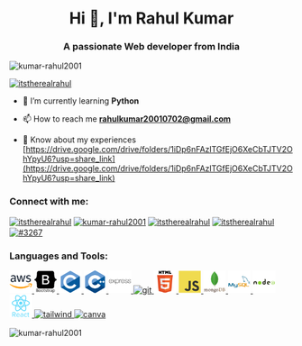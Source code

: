 <h1 align="center">Hi 👋, I'm Rahul Kumar</h1>
<h3 align="center">A passionate Web developer from India</h3>

<p align="left"> <img src="https://komarev.com/ghpvc/?username=kumar-rahul2001&label=Profile%20views&color=0e75b6&style=flat" alt="kumar-rahul2001" /> </p>

<p align="left"> <a href="https://twitter.com/itstherealrahul" target="blank"><img src="https://img.shields.io/twitter/follow/itstherealrahul?logo=twitter&style=for-the-badge" alt="itstherealrahul" /></a> </p>

- 🌱 I’m currently learning **Python**

- 📫 How to reach me **rahulkumar20010702@gmail.com**

- 📄 Know about my experiences [https://drive.google.com/drive/folders/1iDp6nFAzlTGfEjO6XeCbTJTV2OhYpyU6?usp=share_link](https://drive.google.com/drive/folders/1iDp6nFAzlTGfEjO6XeCbTJTV2OhYpyU6?usp=share_link)

<h3 align="left">Connect with me:</h3>
<p align="left">
<a href="https://twitter.com/itstherealrahul" target="blank"><img align="center" src="https://raw.githubusercontent.com/rahuldkjain/github-profile-readme-generator/master/src/images/icons/Social/twitter.svg" alt="itstherealrahul" height="30" width="40" /></a>
<a href="https://linkedin.com/in/kumar-rahul2001" target="blank"><img align="center" src="https://raw.githubusercontent.com/rahuldkjain/github-profile-readme-generator/master/src/images/icons/Social/linked-in-alt.svg" alt="kumar-rahul2001" height="30" width="40" /></a>
<a href="https://fb.com/itstherealrahul" target="blank"><img align="center" src="https://raw.githubusercontent.com/rahuldkjain/github-profile-readme-generator/master/src/images/icons/Social/facebook.svg" alt="itstherealrahul" height="30" width="40" /></a>
<a href="https://instagram.com/itstherealrahul" target="blank"><img align="center" src="https://raw.githubusercontent.com/rahuldkjain/github-profile-readme-generator/master/src/images/icons/Social/instagram.svg" alt="itstherealrahul" height="30" width="40" /></a>
<a href="https://discord.gg/#3267" target="blank"><img align="center" src="https://raw.githubusercontent.com/rahuldkjain/github-profile-readme-generator/master/src/images/icons/Social/discord.svg" alt="#3267" height="30" width="40" /></a>
</p>

<h3 align="left">Languages and Tools:</h3>
<p align="left"> <a href="https://aws.amazon.com" target="_blank" rel="noreferrer"> <img src="https://raw.githubusercontent.com/devicons/devicon/master/icons/amazonwebservices/amazonwebservices-original-wordmark.svg" alt="aws" width="40" height="40"/> </a> <a href="https://getbootstrap.com" target="_blank" rel="noreferrer"> <img src="https://raw.githubusercontent.com/devicons/devicon/master/icons/bootstrap/bootstrap-plain-wordmark.svg" alt="bootstrap" width="40" height="40"/> </a> <a href="https://www.cprogramming.com/" target="_blank" rel="noreferrer"> <img src="https://raw.githubusercontent.com/devicons/devicon/master/icons/c/c-original.svg" alt="c" width="40" height="40"/> </a> <a href="https://www.w3schools.com/cpp/" target="_blank" rel="noreferrer"> <img src="https://raw.githubusercontent.com/devicons/devicon/master/icons/cplusplus/cplusplus-original.svg" alt="cplusplus" width="40" height="40"/> </a> <a href="https://expressjs.com" target="_blank" rel="noreferrer"> <img src="https://raw.githubusercontent.com/devicons/devicon/master/icons/express/express-original-wordmark.svg" alt="express" width="40" height="40"/> </a> <a href="https://git-scm.com/" target="_blank" rel="noreferrer"> <img src="https://www.vectorlogo.zone/logos/git-scm/git-scm-icon.svg" alt="git" width="40" height="40"/> </a> <a href="https://www.w3.org/html/" target="_blank" rel="noreferrer"> <img src="https://raw.githubusercontent.com/devicons/devicon/master/icons/html5/html5-original-wordmark.svg" alt="html5" width="40" height="40"/> </a> <a href="https://developer.mozilla.org/en-US/docs/Web/JavaScript" target="_blank" rel="noreferrer"> <img src="https://raw.githubusercontent.com/devicons/devicon/master/icons/javascript/javascript-original.svg" alt="javascript" width="40" height="40"/> </a> <a href="https://www.mongodb.com/" target="_blank" rel="noreferrer"> <img src="https://raw.githubusercontent.com/devicons/devicon/master/icons/mongodb/mongodb-original-wordmark.svg" alt="mongodb" width="40" height="40"/> </a> <a href="https://www.mysql.com/" target="_blank" rel="noreferrer"> <img src="https://raw.githubusercontent.com/devicons/devicon/master/icons/mysql/mysql-original-wordmark.svg" alt="mysql" width="40" height="40"/> </a> <a href="https://nodejs.org" target="_blank" rel="noreferrer"> <img src="https://raw.githubusercontent.com/devicons/devicon/master/icons/nodejs/nodejs-original-wordmark.svg" alt="nodejs" width="40" height="40"/> </a> <a href="https://reactjs.org/" target="_blank" rel="noreferrer"> <img src="https://raw.githubusercontent.com/devicons/devicon/master/icons/react/react-original-wordmark.svg" alt="react" width="40" height="40"/> </a> <a href="https://tailwindcss.com/" target="_blank" rel="noreferrer"> <img src="https://www.vectorlogo.zone/logos/tailwindcss/tailwindcss-icon.svg" alt="tailwind" width="40" height="40"/> </a><a href="https://canva.com/" target="_blank" rel="noreferrer"> <img src="https://i.pinimg.com/564x/51/e4/cb/51e4cb84b6abf7f9c0c3626f7623ded9.jpg" alt="canva" width="40" height="40"/> </a> </p>

<p><img align="center" src="https://github-readme-stats.vercel.app/api/top-langs?username=kumar-rahul2001&show_icons=true&locale=en&layout=compact" alt="kumar-rahul2001" /></p>

